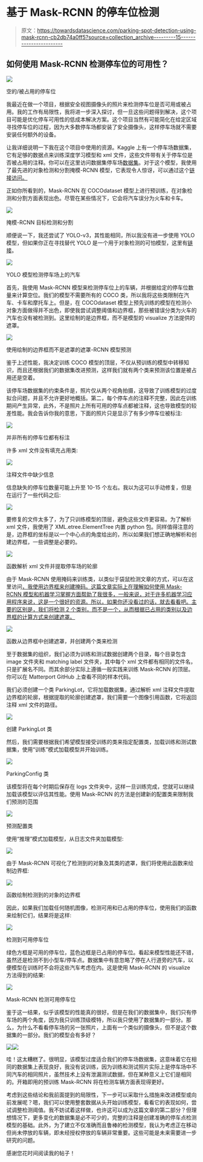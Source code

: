 # 基于 Mask-RCNN 的停车位检测

> 原文：<https://towardsdatascience.com/parking-spot-detection-using-mask-rcnn-cb2db74a0ff5?source=collection_archive---------15----------------------->

## 如何使用 Mask-RCNN 检测停车位的可用性？

![](img/ba023130623ceb8509f2948c17c662b3.png)

空的/被占用的停车位

我最近在做一个项目，根据安全视图摄像头的照片来检测停车位是否可用或被占用。我的工作有局限性，我将进一步深入探讨，但一旦这些问题得到解决，这个项目可能是优化停车可用性的低成本解决方案。这个项目当然有可能简化在给定区域寻找停车位的过程，因为大多数停车场都安装了安全摄像头，这样停车场就不需要安装任何额外的设备。

让我详细说明一下我在这个项目中使用的资源。Kaggle 上有一个停车场数据集，它有足够的数据点来训练深度学习模型和 xml 文件，这些文件带有关于停车位是否被占用的注释。你可以在这里访问数据集停车场[数据集](https://www.kaggle.com/blanderbuss/parking-lot-dataset)。对于这个模型，我使用了最先进的对象检测和分割掩模-RCNN 模型，它表现令人惊讶，可以通过这个[链接访问。](https://github.com/matterport/Mask_RCNN)

正如你所看到的，Mask-RCNN 在 COCOdataset 模型上进行预训练，在对象检测和分割方面表现出色。尽管在某些情况下，它会将汽车误分为火车和卡车。

![](img/fcf21104b9c6a273a014c02b5048ca04.png)

掩模-RCNN 目标检测和分割

顺便说一下，我还尝试了 YOLO-v3，其性能相同，所以我没有进一步使用 YOLO 模型，但如果你正在寻找替代 YOLO 是一个用于对象检测的可怕模型，这里有[链接](https://pjreddie.com/darknet/yolo/)。

![](img/d20bc7bb988b261ee32a50cbc4abe22b.png)

YOLO 模型检测停车场上的汽车

首先，我使用 Mask-RCNN 模型来检测停车位上的车辆，并根据给定的停车位数量来计算空位。我们的模型不需要所有的 COCO 类，所以我将这些类限制在汽车、卡车和摩托车上。但是，在 COCOdataset 模型上预先训练的模型在检测小对象方面做得并不出色，即使我尝试调整阈值和边界框，那些被错误分类为火车的汽车也没有被检测到。这里绘制的是边界框，而不是模型的 visualize 方法提供的遮罩。

![](img/a8c5e39c2a2028858df1619aeeb763fc.png)

使用绘制的边界框而不是遮罩的遮罩-RCNN 模型预测

鉴于上述性能，我决定训练 COCO 模型的顶层，不仅从预训练的模型中转移知识，而且还根据我们的数据集改进预测，这样我们就有两个类来预测该位置是被占用还是空着。

该停车场数据集的约束条件是，照片仅从两个视角拍摄，这导致了训练模型的过度拟合问题，并且不允许更好地概括。第二，每个停车点的注释不完整，因此在训练期间产生异常，此外，不是照片上所有可用的停车点都被注释，这也导致模型的较差性能。我会告诉你我的意思，下面的照片只是显示了有多少停车位被标注:

![](img/9a8b1fb94d6fddb0ac85dd1476389778.png)

并非所有的停车位都有标注

许多 xml 文件没有填充占用类:

![](img/a7e5484cd2ca07d63085d23ded745e51.png)

注释文件中缺少信息

信息缺失的停车位数量可能上升至 10-15 个左右。我以为这可以手动修复，但是在运行了一些代码之后:

![](img/7c14133ca5d819faa7c6ed48a96e8a87.png)

要修复的文件太多了，为了只训练模型的顶层，避免这些文件更容易。为了解析 xml 文件，我使用了 XML.etree.ElementTree 内置 python 包。同样值得注意的是，边界框的坐标是以一个中心点的角度给出的，所以如果我们想正确地解析和创建边界框，一些调整是必要的。

![](img/833dfcc4a9aed027145627f18e5439a7.png)

函数解析 xml 文件并提取停车场的轮廓

由于 Mask-RCNN 使用掩码来训练类，以类似于袋鼠检测文章的方式，可以在这里访问[，我使用边界框来创建掩码。这篇文章实际上在理解如何使用 Mask-RCNN 模型和机器学习掌握方面帮助了我很多，一般来说，对于许多机器学习应用程序来说，这是一个很好的资源。所以，如果你还没看过的话，就去看看吧。主要的区别是，我们将检测 2 个类别，而不是一个，从而根据已占用的类别以及边界框的计算方式来创建遮罩。](https://machinelearningmastery.com/how-to-train-an-object-detection-model-with-keras/)

![](img/bbab2e97441b6b95524b7c18176acfa7.png)

函数从边界框中创建遮罩，并创建两个类来检测

至于数据集的组织，我们必须为训练和测试数据创建两个目录，每个目录包含 image 文件夹和 matching label 文件夹，其中每个 xml 文件都有相同的文件名，只是扩展名不同。而其余部分实际上遵循一般实践来训练 Mask-RCNN 的顶层。你可以在 Matterport GitHub 上查看不同的样本代码。

我们必须创建一个类 ParkingLot，它将加载数据集，通过解析 xml 注释文件提取边界框的轮廓，根据提取的轮廓创建遮罩，我们需要一个图像引用函数，它将返回注释 xml 文件的路径。

![](img/dd85922ae2b001b8267380b187db1ee8.png)

创建 ParkingLot 类

然后，我们需要根据我们希望模型接受训练的类来指定配置类，加载训练和测试数据集，使用“训练”模式加载模型并开始训练。

![](img/0a12216e5aa78e740693a74e4af34777.png)

ParkingConfig 类

该模型将在每个时期后保存在 logs 文件夹中，这样一旦训练完成，您就可以继续加载该模型以评估其性能。使用 Mask-RCNN 的方法是创建新的配置类来限制我们预测的范围

![](img/9875c88347ccaef6e5b4c93b43ec2345.png)

预测配置类

使用“推理”模式加载模型，从日志文件夹加载模型:

![](img/d2cbe61045816e1788c02a4ece1ff54e.png)

由于 Mask-RCNN 可视化了检测到的对象及其类的遮罩，我们将使用此函数来绘制边界框:

![](img/b12681ef3a41d99485c5f88c221179c9.png)

函数绘制检测到的对象的边界框

因此，如果我们加载任何随机图像，检测可用和已占用的停车位，使用我们的函数来绘制它们，结果将是这样:

![](img/fcf4b4c3d016f293e7d5115b01f8b701.png)

检测到可用停车位

绿色方框是可用的停车位，蓝色边框是已占用的停车位。看起来模型性能还不错，虽然还是检测不到小型车/停车点。数据集中有意忽略了停在人行道旁的汽车，以便模型在训练时不会将这些汽车考虑在内。这是使用 Mask-RCNN 的 visualize 方法得到的结果:

![](img/fd61d903f5ea3a7cf8b7dcece73171a7.png)

Mask-RCNN 检测可用停车位

鉴于这一结果，似乎该模型的性能真的很好。但是在我们的数据集中，我们只有停车场的两个角度，因为我只训练顶级模特，所以我只使用了数据集的一部分。那么，为什么不看看停车场的另一张照片，上面有一个类似的摄像头，但不是这个数据集的一部分。我们的模型会有多好？

![](img/b9c1c6c44631df2672998fa149a5eda0.png)![](img/d80ab416b14345027d2297e1c1593fd1.png)

哇！这太糟糕了。很明显，该模型过度适合我们的停车场数据集，这意味着它在相同的数据集上表现良好，我没有说训练，因为训练和测试照片实际上是停车场中不同汽车的相同照片，虽然技术上没有泄漏测试数据，但在某种意义上它们是相同的。开箱即用的预训练 Mask-RCNN 将在检测车辆方面表现得更好。

考虑到这些结论和我前面提到的局限性，下一步可以采取什么措施来改进模型或向前发展呢？嗯，我们可以使用整套数据从头开始训练模型，看看它的表现如何，尝试调整检测阈值。我不妨试着这样做，也许这可以成为这篇文章的第二部分？但理想情况下，更多变化的数据集是必不可少的，完整的注释是创建准确的停车点检测模型的基础。此外，为了建立不仅准确而且鲁棒的检测模型，我认为考虑正在移动但尚未停放的车辆，即未经授权停放的车辆非常重要。这些可能是未来需要进一步研究的问题。

感谢您花时间阅读我的帖子！
